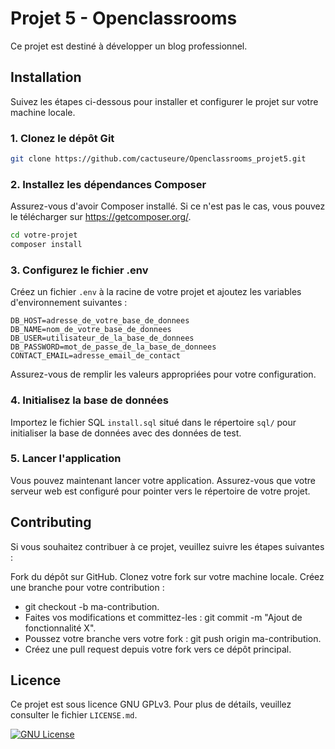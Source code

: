 
# Projet 5 - Openclassrooms

Ce projet est destiné à développer un blog professionnel.


## Installation

Suivez les étapes ci-dessous pour installer et configurer le projet sur votre machine locale.

### 1. Clonez le dépôt Git

```bash
git clone https://github.com/cactuseure/Openclassrooms_projet5.git
```

### 2. Installez les dépendances Composer

Assurez-vous d'avoir Composer installé. Si ce n'est pas le cas, vous pouvez le télécharger sur https://getcomposer.org/.

```bash
cd votre-projet
composer install
```

### 3. Configurez le fichier .env

Créez un fichier `.env` à la racine de votre projet et ajoutez les variables d'environnement suivantes :
```
DB_HOST=adresse_de_votre_base_de_donnees
DB_NAME=nom_de_votre_base_de_donnees
DB_USER=utilisateur_de_la_base_de_donnees
DB_PASSWORD=mot_de_passe_de_la_base_de_donnees
CONTACT_EMAIL=adresse_email_de_contact
```

Assurez-vous de remplir les valeurs appropriées pour votre configuration.

### 4. Initialisez la base de données
Importez le fichier SQL `install.sql` situé dans le répertoire `sql/` pour initialiser la base de données avec des données de test.

### 5. Lancer l'application
Vous pouvez maintenant lancer votre application. Assurez-vous que votre serveur web est configuré pour pointer vers le répertoire de votre projet.
## Contributing

Si vous souhaitez contribuer à ce projet, veuillez suivre les étapes suivantes :

Fork du dépôt sur GitHub.
Clonez votre fork sur votre machine locale.
Créez une branche pour votre contribution :
- git checkout -b ma-contribution.
- Faites vos modifications et committez-les : git commit -m "Ajout de fonctionnalité X".
- Poussez votre branche vers votre fork : git push origin ma-contribution.
- Créez une pull request depuis votre fork vers ce dépôt principal.

## Licence

Ce projet est sous licence GNU GPLv3. Pour plus de détails, veuillez consulter le fichier `LICENSE.md`.

[![GNU License](https://img.shields.io/badge/License-GNU%20GPL-blue)](https://choosealicense.com/licenses/gpl-3.0/)